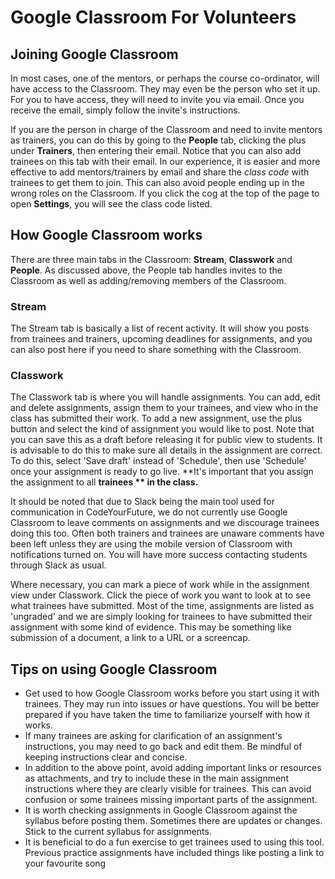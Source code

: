 # Google Classroom For Volunteers

## Joining Google Classroom

In most cases, one of the mentors, or perhaps the course co-ordinator, will have access to the Classroom. They may even be the person who set it up. For you to have access, they will need to invite you via email. Once you receive the email, simply follow the invite's instructions.

If you are the person in charge of the Classroom and need to invite mentors as trainers, you can do this by going to the **People** tab, clicking the plus under **Trainers**, then entering their email. Notice that you can also add trainees on this tab with their email. In our experience, it is easier and more effective to add mentors/trainers by email and share the _class code_ with trainees  to get them to join. This can also avoid people ending up in the wrong roles on the Classroom. If you click the cog at the top of the page to open **Settings**, you will see the class code listed.

## How Google Classroom works

There are three main tabs in the Classroom: **Stream**, **Classwork** and **People**. As discussed above, the People tab handles invites to the Classroom as well as adding/removing members of the Classroom.

### Stream

The Stream tab is basically a list of recent activity. It will show you posts from trainees and trainers, upcoming deadlines for assignments, and you can also post here if you need to share something with the Classroom.

### Classwork

The Classwork tab is where you will handle assignments. You can add, edit and delete assignments, assign them to your trainees, and view who in the class has submitted their work. To add a new assignment, use the plus button and select the kind of assignment you would like to post. Note that you can save this as a draft before releasing it for public view to students. It is advisable to do this to make sure all details in the assignment are correct. To do this, select 'Save draft' instead of 'Schedule', then use 'Schedule' once your assignment is ready to go live. **It's important that you assign the assignment to all **trainees ** in the class.**

It should be noted that due to Slack being the main tool used for communication in CodeYourFuture, we do not currently use Google Classroom to leave comments on assignments and we discourage trainees  doing this too. Often both trainers and trainees  are unaware comments have been left unless they are using the mobile version of Classroom with notifications turned on. You will have more success contacting students through Slack as usual.

Where necessary, you can mark a piece of work while in the assignment view under Classwork. Click the piece of work you want to look at to see what trainees have submitted. Most of the time, assignments are listed as 'ungraded' and we are simply looking for trainees  to have submitted their assignment with some kind of evidence. This may be something like submission of a document, a link to a URL or a screencap.

## Tips on using Google Classroom

* Get used to how Google Classroom works before you start using it with trainees. They may run into issues or have questions. You will be better prepared if you have taken the time to familiarize yourself with how it works.
* If many trainees are asking for clarification of an assignment's instructions, you may need to go back and edit them. Be mindful of keeping instructions clear and concise.
* In addition to the above point, avoid adding important links or resources as attachments, and try to include these in the main assignment instructions where they are clearly visible for trainees. This can avoid confusion or some trainees  missing important parts of the assignment.
* It is worth checking assignments in Google Classroom against the syllabus before posting them. Sometimes there are updates or changes. Stick to the current syllabus for assignments.
* It is beneficial to do a fun exercise to get trainees used to using this tool. Previous practice assignments have included things like posting a link to your favourite song
